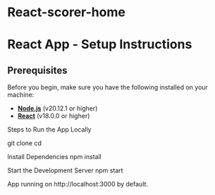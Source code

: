 # React-scorer-home
# React App - Setup Instructions

## Prerequisites

Before you begin, make sure you have the following installed on your machine:

- **[Node.js](https://nodejs.org/)** (v20.12.1 or higher)
- **[React](https://reactjs.org/)** (v18.0.0 or higher)

Steps to Run the App Locally

git clone <repository-url>
cd <project-folder>

 Install Dependencies
npm install

Start the Development Server
npm start

App running on http://localhost:3000 by default.


